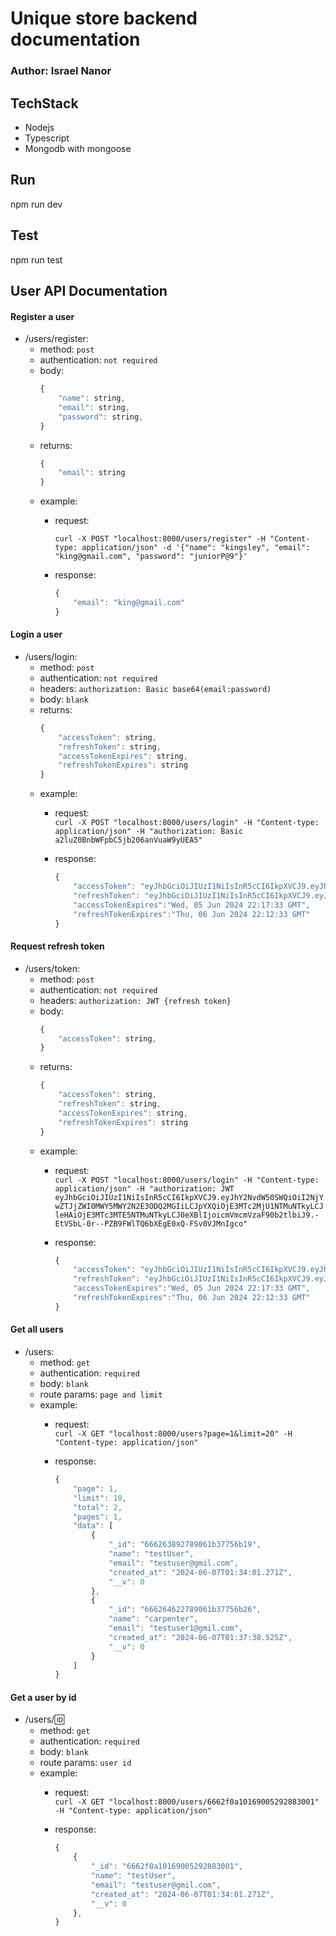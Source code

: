 # Unique store backend documentation
### Author: Israel Nanor


## TechStack
- Nodejs
- Typescript
- Mongodb with mongoose

## Run
npm run dev

## Test
npm run test

## User API Documentation
#### Register a user
- /users/register:
	* method: `post`
	* authentication: `not required`
	* body: 
		```javascript 
		{
			"name": string, 
			"email": string, 
			"password": string,
		}
		```
	* returns:
		```javascript 
		{
			"email": string
		}
		```
	* example:
		- request:

			`curl -X POST "localhost:8000/users/register" -H "Content-type: application/json" -d '{"name": "kingsley", "email": "king@gmail.com", "password": "juniorP@9"}'`

		- response:
			```javascript 
			{
				"email": "king@gmail.com"
			}
			```

#### Login a user
- /users/login:
	* method: `post`
	* authentication: `not required`
	* headers: `authorization: Basic base64(email:password)`
	* body: `blank`
	* returns:
		```javascript 
		{
			"accessToken": string, 
			"refreshToken": string, 
			"accessTokenExpires": string,
			"refreshTokenExpires": string
		}
		```
	* example:
		- request:  
			`curl -X POST "localhost:8000/users/login" -H "Content-type: application/json" -H "authorization: Basic a2luZ0BnbWFpbC5jb206anVuaW9yUEA5"`

		- response: 
			```javascript 
			{
				"accessToken": "eyJhbGciOiJIUzI1NiIsInR5cCI6IkpXVCJ9.eyJhY2NvdW50SWQiOiI2NjYwZTJjZWI0MWY5MWY2N2E3ODQ2MGIiLCJpYXQiOjE3MTc2MjU1NTMuNTc3LCJleHAiOjE3MTc2MjU4NTMuNTY0LCJ0eXBlIjoiYWNjZXNzX3Rva2VuIn0.sGK1A6ucE9kR9Qj8g2H2y20tRmARWadhXVqsxKTPT6M",
				"refreshToken": "eyJhbGciOiJIUzI1NiIsInR5cCI6IkpXVCJ9.eyJhY2NvdW50SWQiOiI2NjYwZTJjZWI0MWY5MWY2N2E3ODQ2MGIiLCJpYXQiOjE3MTc2MjU1NTMuNTkyLCJleHAiOjE3MTc3MTE5NTMuNTkyLCJ0eXBlIjoicmVmcmVzaF90b2tlbiJ9.-EtVSbL-0r--PZB9FWlTQ6bXEgE0xQ-FSv0VJMnIgco",
				"accessTokenExpires":"Wed, 05 Jun 2024 22:17:33 GMT",
				"refreshTokenExpires":"Thu, 06 Jun 2024 22:12:33 GMT"
			}
			```

#### Request refresh token
- /users/token:
	* method: `post`
	* authentication: `not required`
	* headers: `authorization: JWT {refresh token}`
	* body: 
		```javascript 
		{ 
			"accessToken": string,
		}
		```
	* returns: 
		```javascript 
		{
			"accessToken": string, 
			"refreshToken": string, 
			"accessTokenExpires": string,
			"refreshTokenExpires": string
		}
		```
	* example:
		- request:  
			`curl -X POST "localhost:8000/users/login" -H "Content-type: application/json" -H "authorization: JWT eyJhbGciOiJIUzI1NiIsInR5cCI6IkpXVCJ9.eyJhY2NvdW50SWQiOiI2NjYwZTJjZWI0MWY5MWY2N2E3ODQ2MGIiLCJpYXQiOjE3MTc2MjU1NTMuNTkyLCJleHAiOjE3MTc3MTE5NTMuNTkyLCJ0eXBlIjoicmVmcmVzaF90b2tlbiJ9.-EtVSbL-0r--PZB9FWlTQ6bXEgE0xQ-FSv0VJMnIgco"`

		- response: 
			```javascript 
			{
				"accessToken": "eyJhbGciOiJIUzI1NiIsInR5cCI6IkpXVCJ9.eyJhY2NvdW50SWQiOiI2NjYwZTJjZWI0MWY5MWY2N2E3ODQ2MGIiLCJpYXQiOjE3MTc2MjU1NTMuNTc3LCJleHAiOjE3MTc2MjU4NTMuNTY0LCJ0eXBlIjoiYWNjZXNzX3Rva2VuIn0.sGK1A6ucE9kR9Qj8g2H2y20tRmARWadhXVqsxKTPT6M",
				"refreshToken": "eyJhbGciOiJIUzI1NiIsInR5cCI6IkpXVCJ9.eyJhY2NvdW50SWQiOiI2NjYwZTJjZWI0MWY5MWY2N2E3ODQ2MGIiLCJpYXQiOjE3MTc2MjU1NTMuNTkyLCJleHAiOjE3MTc3MTE5NTMuNTkyLCJ0eXBlIjoicmVmcmVzaF90b2tlbiJ9.-EtVSbL-0r--PZB9FWlTQ6bXEgE0xQ-FSv0VJMnIgco",
				"accessTokenExpires":"Wed, 05 Jun 2024 22:17:33 GMT",
				"refreshTokenExpires":"Thu, 06 Jun 2024 22:12:33 GMT"
			}
			```
#### Get all users
- /users:
	* method: `get`
	* authentication: `required`
	* body: `blank`
	* route params: `page and limit`
	* example:
		- request:  
			`curl -X GET "localhost:8000/users?page=1&limit=20" -H "Content-type: application/json"`

		- response: 
			```javascript 
			{
				"page": 1,
				"limit": 10,
				"total": 2,
				"pages": 1,
				"data": [
					{
						"_id": "666263892789061b37756b19",
						"name": "testUser",
						"email": "testuser@gmil.com",
						"created_at": "2024-06-07T01:34:01.271Z",
						"__v": 0
					},
					{
						"_id": "666264622789061b37756b26",
						"name": "carpenter",
						"email": "testuser1@gmil.com",
						"created_at": "2024-06-07T01:37:38.525Z",
						"__v": 0
					}
				]
			}
			```
#### Get a user by id
- /users/:id:
	* method: `get`
	* authentication: `required`
	* body: `blank`
	* route params: `user id`
	* example:
		- request:  
			`curl -X GET "localhost:8000/users/6662f0a10169005292883001" -H "Content-type: application/json"`

		- response: 
			```javascript 
			{
				{
					"_id": "6662f0a10169005292883001",
					"name": "testUser",
					"email": "testuser@gmil.com",
					"created_at": "2024-06-07T01:34:01.271Z",
					"__v": 0
				},
			}
			```
